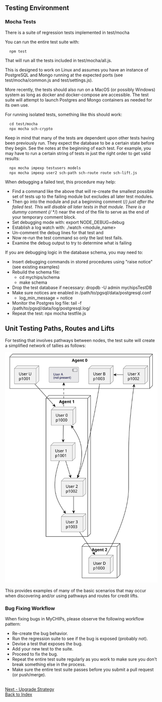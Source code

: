 ## Testing Environment

### Mocha Tests
There is a suite of regression tests implemented in test/mocha

You can run the entire test suite with:
```
  npm test
```

That will run all the tests included in test/mocha/all.js.

This is designed to work on Linux and assumes you have an instance of PostgreSQL 
and Mongo running at the expected ports (see test/mocha/common.js and test/settings.js).

More recently, the tests should also run on a MacOS (or possibly Windows) system as 
long as docker and docker-compose are accessible.
The test suite will attempt to launch Postgres and Mongo containers as needed for its own use.

For running isolated tests, something like this should work:
```
  cd test/mocha
  npx mocha sch-crypto
```

Keep in mind that many of the tests are dependent upon other tests having been previously run.
They expect the database to be a certain state before they begin.
See the notes at the beginning of each test.
For example, you may have to run a certain string of tests in just the right order to get valid results:
```
  npx mocha impexp testusers models
  npx mocha impexp user2 sch-path sch-route route sch-lift.js
```

When debugging a failed test, this procedure may help:
  - Find a command like the above that will re-create the smallest possible
    set of tests up to the failing module but excludes all later test modules.
  - Then go into the module and put a beginning comment (/*) just after the
    failed test.  This will disable all later tests in that module.
    There is a dummy comment (/* */) near the end of the file to serve as the
    end of your temporary comment block.
  - Set debugging mode with: export NODE_DEBUG=debug
  - Establish a log watch with: ./watch <module_name>
  - Un-comment the debug lines for that test and
  - Now re-run the test command so only the last test fails.
  - Examine the debug output to try to determine what is failing

If you are debugging logic in the database schema, you may need to:
  - Insert debugging commands in stored procedures using "raise notice" (see existing examples)
  - Rebuild the schema file:
    - cd mychips/schema
    - make schema
  - Drop the test database if necessary: dropdb -U admin mychipsTestDB
  - Make sure notices are enabled in /path/to/pgsql/data/postgresql.conf
    - log_min_message = notice
  - Monitor the Postgres log file: tail -f /path/to/pgsql/data/log/postgresql.log/
  - Repeat the test: npx mocha testfile.js

## Unit Testing Paths, Routes and Lifts
For testing that involves pathways between nodes, the test suite will create
a simplified network of tallies as follows:

[![MyCHIPs Site](uml/test-paths.svg)](uml/test-paths.svg)

This provides examples of many of the basic scenarios that may occur when
discovering and/or using pathways and routes for credit lifts.

### Bug Fixing Workflow
When fixing bugs in MyCHIPs, please observe the following workflow pattern:
  - Re-create the bug behavior.
  - Run the regression suite to see if the bug is exposed (probably not).
  - Devise a test that exposes the bug.
  - Add your new test to the suite.
  - Proceed to fix the bug.
  - Repeat the entire test suite regularly as you work to make sure you don't break something else in the process.
  - Make sure the entire test suite passes before you submit a pull request (or push/merge).

<br>[Next - Upgrade Strategy](work-upgrade.md)
<br>[Back to Index](README.md#contents)
